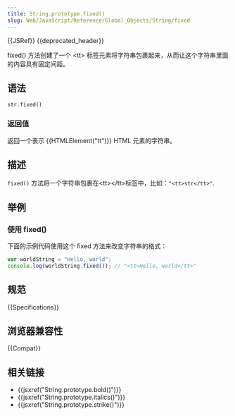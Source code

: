 ```yaml
---
title: String.prototype.fixed()
slug: Web/JavaScript/Reference/Global_Objects/String/fixed
---
```


{{JSRef}} {{deprecated_header}}

fixed() 方法创建了一个 \<tt> 标签元素将字符串包裹起来，从而让这个字符串里面的内容具有固定间距。

## 语法

```plain
str.fixed()
```

### 返回值

返回一个表示 {{HTMLElement("tt")}} HTML 元素的字符串。

## 描述

`fixed()` 方法将一个字符串包裹在\<tt>\</tt>标签中，比如：`"<tt>str</tt>"`.

## 举例

### 使用 fixed()

下面的示例代码使用这个 fixed 方法来改变字符串的格式：

```js
var worldString = "Hello, world";
console.log(worldString.fixed()); // "<tt>Hello, world</tt>"
```

## 规范

{{Specifications}}

## 浏览器兼容性

{{Compat}}

## 相关链接

- {{jsxref("String.prototype.bold()")}}
- {{jsxref("String.prototype.italics()")}}
- {{jsxref("String.prototype.strike()")}}
